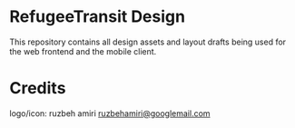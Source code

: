 # RefugeeTransit Design

This repository contains all design assets and layout drafts
being used for the web frontend and the mobile client.

# Credits

logo/icon: ruzbeh amiri ruzbehamiri@googlemail.com